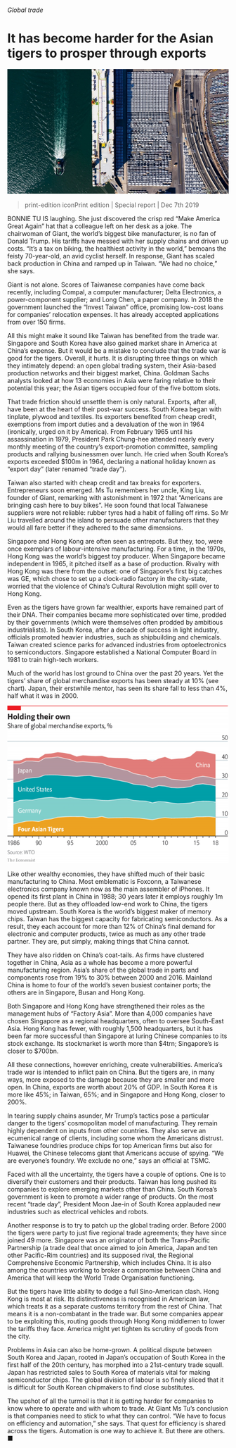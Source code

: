 ###### Global trade

# It has become harder for the Asian tigers to prosper through exports 

![image](images/20191207_SRP052_0.jpg) 

> print-edition iconPrint edition | Special report | Dec 7th 2019 

BONNIE TU IS laughing. She just discovered the crisp red “Make America Great Again” hat that a colleague left on her desk as a joke. The chairwoman of Giant, the world’s biggest bike manufacturer, is no fan of Donald Trump. His tariffs have messed with her supply chains and driven up costs. “It’s a tax on biking, the healthiest activity in the world,” bemoans the feisty 70-year-old, an avid cyclist herself. In response, Giant has scaled back production in China and ramped up in Taiwan. “We had no choice,” she says. 

Giant is not alone. Scores of Taiwanese companies have come back recently, including Compal, a computer manufacturer; Delta Electronics, a power-component supplier; and Long Chen, a paper company. In 2018 the government launched the “Invest Taiwan” office, promising low-cost loans for companies’ relocation expenses. It has already accepted applications from over 150 firms. 

All this might make it sound like Taiwan has benefited from the trade war. Singapore and South Korea have also gained market share in America at China’s expense. But it would be a mistake to conclude that the trade war is good for the tigers. Overall, it hurts. It is disrupting three things on which they intimately depend: an open global trading system, their Asia-based production networks and their biggest market, China. Goldman Sachs analysts looked at how 13 economies in Asia were faring relative to their potential this year; the Asian tigers occupied four of the five bottom slots. 

That trade friction should unsettle them is only natural. Exports, after all, have been at the heart of their post-war success. South Korea began with tinplate, plywood and textiles. Its exporters benefited from cheap credit, exemptions from import duties and a devaluation of the won in 1964 (ironically, urged on it by America). From February 1965 until his assassination in 1979, President Park Chung-hee attended nearly every monthly meeting of the country’s export-promotion committee, sampling products and rallying businessmen over lunch. He cried when South Korea’s exports exceeded $100m in 1964, declaring a national holiday known as “export day” (later renamed “trade day”). 

Taiwan also started with cheap credit and tax breaks for exporters. Entrepreneurs soon emerged. Ms Tu remembers her uncle, King Liu, founder of Giant, remarking with astonishment in 1972 that “Americans are bringing cash here to buy bikes”. He soon found that local Taiwanese suppliers were not reliable: rubber tyres had a habit of falling off rims. So Mr Liu travelled around the island to persuade other manufacturers that they would all fare better if they adhered to the same dimensions. 

Singapore and Hong Kong are often seen as entrepots. But they, too, were once exemplars of labour-intensive manufacturing. For a time, in the 1970s, Hong Kong was the world’s biggest toy producer. When Singapore became independent in 1965, it pitched itself as a base of production. Rivalry with Hong Kong was there from the outset: one of Singapore’s first big catches was GE, which chose to set up a clock-radio factory in the city-state, worried that the violence of China’s Cultural Revolution might spill over to Hong Kong. 

Even as the tigers have grown far wealthier, exports have remained part of their DNA. Their companies became more sophisticated over time, prodded by their governments (which were themselves often prodded by ambitious industrialists). In South Korea, after a decade of success in light industry, officials promoted heavier industries, such as shipbuilding and chemicals. Taiwan created science parks for advanced industries from optoelectronics to semiconductors. Singapore established a National Computer Board in 1981 to train high-tech workers. 

Much of the world has lost ground to China over the past 20 years. Yet the tigers’ share of global merchandise exports has been steady at 10% (see chart). Japan, their erstwhile mentor, has seen its share fall to less than 4%, half what it was in 2000. 

![image](images/20191207_SRC056.png) 

Like other wealthy economies, they have shifted much of their basic manufacturing to China. Most emblematic is Foxconn, a Taiwanese electronics company known now as the main assembler of iPhones. It opened its first plant in China in 1988; 30 years later it employs roughly 1m people there. But as they offloaded low-end work to China, the tigers moved upstream. South Korea is the world’s biggest maker of memory chips. Taiwan has the biggest capacity for fabricating semiconductors. As a result, they each account for more than 12% of China’s final demand for electronic and computer products, twice as much as any other trade partner. They are, put simply, making things that China cannot. 

They have also ridden on China’s coat-tails. As firms have clustered together in China, Asia as a whole has become a more powerful manufacturing region. Asia’s share of the global trade in parts and components rose from 19% to 30% between 2000 and 2016. Mainland China is home to four of the world’s seven busiest container ports; the others are in Singapore, Busan and Hong Kong. 

Both Singapore and Hong Kong have strengthened their roles as the management hubs of “Factory Asia”. More than 4,000 companies have chosen Singapore as a regional headquarters, often to oversee South-East Asia. Hong Kong has fewer, with roughly 1,500 headquarters, but it has been far more successful than Singapore at luring Chinese companies to its stock exchange. Its stockmarket is worth more than $4trn; Singapore’s is closer to $700bn. 

All these connections, however enriching, create vulnerabilities. America’s trade war is intended to inflict pain on China. But the tigers are, in many ways, more exposed to the damage because they are smaller and more open. In China, exports are worth about 20% of GDP. In South Korea it is more like 45%; in Taiwan, 65%; and in Singapore and Hong Kong, closer to 200%. 

In tearing supply chains asunder, Mr Trump’s tactics pose a particular danger to the tigers’ cosmopolitan model of manufacturing. They remain highly dependent on inputs from other countries. They also serve an ecumenical range of clients, including some whom the Americans distrust. Taiwanese foundries produce chips for top American firms but also for Huawei, the Chinese telecoms giant that Americans accuse of spying. “We are everyone’s foundry. We exclude no one,” says an official at TSMC. 

Faced with all the uncertainty, the tigers have a couple of options. One is to diversify their customers and their products. Taiwan has long pushed its companies to explore emerging markets other than China. South Korea’s government is keen to promote a wider range of products. On the most recent “trade day”, President Moon Jae-in of South Korea applauded new industries such as electrical vehicles and robots. 

Another response is to try to patch up the global trading order. Before 2000 the tigers were party to just five regional trade agreements; they have since joined 49 more. Singapore was an originator of both the Trans-Pacific Partnership (a trade deal that once aimed to join America, Japan and ten other Pacific-Rim countries) and its supposed rival, the Regional Comprehensive Economic Partnership, which includes China. It is also among the countries working to broker a compromise between China and America that will keep the World Trade Organisation functioning. 

But the tigers have little ability to dodge a full Sino-American clash. Hong Kong is most at risk. Its distinctiveness is recognised in American law, which treats it as a separate customs territory from the rest of China. That means it is a non-combatant in the trade war. But some companies appear to be exploiting this, routing goods through Hong Kong middlemen to lower the tariffs they face. America might yet tighten its scrutiny of goods from the city. 

Problems in Asia can also be home-grown. A political dispute between South Korea and Japan, rooted in Japan’s occupation of South Korea in the first half of the 20th century, has morphed into a 21st-century trade squall. Japan has restricted sales to South Korea of materials vital for making semiconductor chips. The global division of labour is so finely sliced that it is difficult for South Korean chipmakers to find close substitutes. 

The upshot of all the turmoil is that it is getting harder for companies to know where to operate and with whom to trade. At Giant Ms Tu’s conclusion is that companies need to stick to what they can control. “We have to focus on efficiency and automation,” she says. That quest for efficiency is shared across the tigers. Automation is one way to achieve it. But there are others. ■ 

